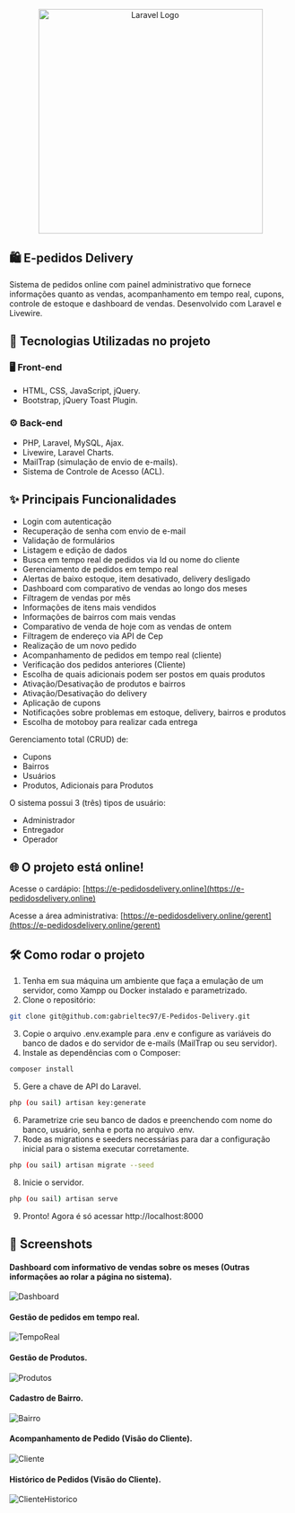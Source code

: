 <p align="center"><a href="https://laravel.com" target="_blank"><img src="https://raw.githubusercontent.com/laravel/art/master/logo-lockup/5%20SVG/2%20CMYK/1%20Full%20Color/laravel-logolockup-cmyk-red.svg" width="400" alt="Laravel Logo"></a></p>

## 🛍️ E-pedidos Delivery
Sistema de pedidos online com painel administrativo que fornece informações quanto as vendas, acompanhamento em tempo real, cupons, controle de estoque e dashboard de vendas. Desenvolvido com Laravel e Livewire.

## 🚀 Tecnologias Utilizadas no projeto

### 🖥️ Front-end
- HTML, CSS, JavaScript, jQuery.
- Bootstrap, jQuery Toast Plugin.

### ⚙️ Back-end
- PHP, Laravel, MySQL, Ajax.
- Livewire, Laravel Charts.
- MailTrap (simulação de envio de e-mails).
- Sistema de Controle de Acesso (ACL).

## ✨ Principais Funcionalidades

- Login com autenticação
- Recuperação de senha com envio de e-mail
- Validação de formulários
- Listagem e edição de dados
- Busca em tempo real de pedidos via Id ou nome do cliente
- Gerenciamento de pedidos em tempo real
- Alertas de baixo estoque, item desativado, delivery desligado
- Dashboard com comparativo de vendas ao longo dos meses
- Filtragem de vendas por mês
- Informações de itens mais vendidos
- Informações de bairros com mais vendas
- Comparativo de venda de hoje com as vendas de ontem
- Filtragem de endereço via API de Cep
- Realização de um novo pedido
- Acompanhamento de pedidos em tempo real (cliente)
- Verificação dos pedidos anteriores (Cliente)
- Escolha de quais adicionais podem ser postos em quais produtos
- Ativação/Desativação de produtos e bairros
- Ativação/Desativação do delivery
- Aplicação de cupons
- Notificações sobre problemas em estoque, delivery, bairros e produtos
- Escolha de motoboy para realizar cada entrega

Gerenciamento total (CRUD) de:

- Cupons
- Bairros
- Usuários
- Produtos, Adicionais para Produtos

O sistema possui 3 (três) tipos de usuário:

- Administrador
- Entregador
- Operador

## 🌐 O projeto está online!

Acesse o cardápio: [https://e-pedidosdelivery.online](https://e-pedidosdelivery.online)

Acesse a área administrativa: [https://e-pedidosdelivery.online/gerent](https://e-pedidosdelivery.online/gerent)


## 🛠️ Como rodar o projeto

1. Tenha em sua máquina um ambiente que faça a emulação de um servidor, como Xampp ou Docker instalado e parametrizado.
2. Clone o repositório:
```bash
git clone git@github.com:gabrieltec97/E-Pedidos-Delivery.git
```
3. Copie o arquivo .env.example para .env e configure as variáveis do banco de dados e do servidor de e-mails (MailTrap ou seu servidor).
4. Instale as dependências com o Composer:
```bash
composer install
```
5. Gere a chave de API do Laravel.
```bash
php (ou sail) artisan key:generate
```
6. Parametrize crie seu banco de dados e preenchendo com nome do banco, usuário, senha e porta no arquivo .env.
7. Rode as migrations e seeders necessárias para dar a configuração inicial para o sistema executar corretamente.
```bash
php (ou sail) artisan migrate --seed
```
8. Inicie o servidor.
```bash
php (ou sail) artisan serve
```
9. Pronto! Agora é só acessar http://localhost:8000

## 📸 Screenshots

<h4>Dashboard com informativo de vendas sobre os meses (Outras informações ao rolar a página no sistema).</h4>

![Dashboard](assets/dashboard.png)

<h4>Gestão de pedidos em tempo real.</h4>

![TempoReal](assets/realtime.png)

<h4>Gestão de Produtos.</h4>

![Produtos](assets/produtos.png)

<h4>Cadastro de Bairro.</h4>

![Bairro](assets/produtos.png)

<h4>Acompanhamento de Pedido (Visão do Cliente).</h4>

![Cliente](assets/cliente-acompanhamento.png)

<h4>Histórico de Pedidos (Visão do Cliente).</h4>

![ClienteHistorico](assets/meus-pedidos.png)
